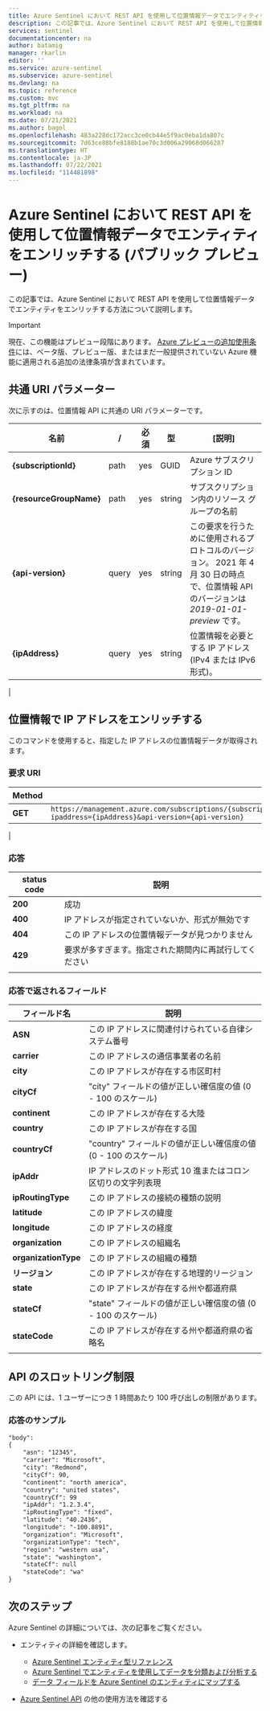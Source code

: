```yaml
---
title: Azure Sentinel において REST API を使用して位置情報データでエンティティをエンリッチする | Microsoft Docs
description: この記事では、Azure Sentinel において REST API を使用して位置情報データでエンティティをエンリッチする方法について説明します。
services: sentinel
documentationcenter: na
author: batamig
manager: rkarlin
editor: ''
ms.service: azure-sentinel
ms.subservice: azure-sentinel
ms.devlang: na
ms.topic: reference
ms.custom: mvc
ms.tgt_pltfrm: na
ms.workload: na
ms.date: 07/21/2021
ms.author: bagol
ms.openlocfilehash: 483a228dc172acc3ce0cb44e5f9ac0eba1da807c
ms.sourcegitcommit: 7d63ce88bfe8188b1ae70c3d006a29068d066287
ms.translationtype: HT
ms.contentlocale: ja-JP
ms.lasthandoff: 07/22/2021
ms.locfileid: "114481898"
---
```

# <a name="enrich-entities-in-azure-sentinel-with-geolocation-data-via-rest-api-public-preview"></a>Azure Sentinel において REST API を使用して位置情報データでエンティティをエンリッチする (パブリック プレビュー)

この記事では、Azure Sentinel において REST API を使用して位置情報データでエンティティをエンリッチする方法について説明します。

> [!IMPORTANT]
> 現在、この機能はプレビュー段階にあります。 [Azure プレビューの追加使用条件](https://azure.microsoft.com/support/legal/preview-supplemental-terms/)には、ベータ版、プレビュー版、またはまだ一般提供されていない Azure 機能に適用される追加の法律条項が含まれています。
>

## <a name="common-uri-parameters"></a>共通 URI パラメーター

次に示すのは、位置情報 API に共通の URI パラメーターです。




| 名前 | / | 必須 | 型 | [説明] |
|-|-|-|-|-|
| **{subscriptionId}** | path | yes | GUID | Azure サブスクリプション ID |
| **{resourceGroupName}** | path | yes | string | サブスクリプション内のリソース グループの名前 |
| **{api-version}** | query | yes | string | この要求を行うために使用されるプロトコルのバージョン。 2021 年 4 月 30 日の時点で、位置情報 API のバージョンは *2019-01-01-preview* です。|
| **{ipAddress}** | query | yes | string | 位置情報を必要とする IP アドレス (IPv4 または IPv6 形式)。   |
|

## <a name="enrich-ip-address-with-geolocation-information"></a>位置情報で IP アドレスをエンリッチする

このコマンドを使用すると、指定した IP アドレスの位置情報データが取得されます。

### <a name="request-uri"></a>要求 URI

| Method | 要求 URI |
|-|-|
| **GET** | `https://management.azure.com/subscriptions/{subscriptionId}/resourceGroups/{resourceGroupName}/providers/Microsoft.SecurityInsights/enrichment/ip/geodata/?ipaddress={ipAddress}&api-version={api-version}` |
|

### <a name="responses"></a>応答

|status code  |説明  |
|---------|---------|
|**200**     |   成功      |
|**400**     |      IP アドレスが指定されていないか、形式が無効です    |
|**404**     | この IP アドレスの位置情報データが見つかりません         |
|**429**     |      要求が多すぎます。指定された期間内に再試行してください    |
|     |         |

### <a name="fields-returned-in-the-response"></a>応答で返されるフィールド

|フィールド名  |説明  |
|---------|---------|
|**ASN**     |  この IP アドレスに関連付けられている自律システム番号       |
|**carrier**     |  この IP アドレスの通信事業者の名前       |
|**city**     |   この IP アドレスが存在する市区町村      |
|**cityCf**     | "city" フィールドの値が正しい確信度の値 (0 - 100 のスケール)        |
|**continent**     | この IP アドレスが存在する大陸        |
|**country**     |この IP アドレスが存在する国        |
|**countryCf**     |   "country" フィールドの値が正しい確信度の値 (0 - 100 のスケール)      |
|**ipAddr**     |   IP アドレスのドット形式 10 進またはコロン区切りの文字列表現      |
|**ipRoutingType**     |   この IP アドレスの接続の種類の説明      |
|**latitude**     |     この IP アドレスの緯度    |
|**longitude**     |  この IP アドレスの経度       |
|**organization**     |  この IP アドレスの組織名       |
|**organizationType**     | この IP アドレスの組織の種類        |
|**リージョン**     |    この IP アドレスが存在する地理的リージョン     |
|**state**     |  この IP アドレスが存在する州や都道府県       |
|**stateCf**     | "state" フィールドの値が正しい確信度の値 (0 - 100 のスケール)        |
|**stateCode**     |   この IP アドレスが存在する州や都道府県の省略名      |
|     |         |


## <a name="throttling-limits-for-the-api"></a>API のスロットリング制限

この API には、1 ユーザーにつき 1 時間あたり 100 呼び出しの制限があります。

### <a name="sample-response"></a>応答のサンプル

```rest
"body":
{
    "asn": "12345",
    "carrier": "Microsoft",
    "city": "Redmond",
    "cityCf": 90,
    "continent": "north america",
    "country": "united states",
    "countryCf": 99
    "ipAddr": "1.2.3.4",
    "ipRoutingType": "fixed",
    "latitude": "40.2436",
    "longitude": "-100.8891",
    "organization": "Microsoft",
    "organizationType": "tech",
    "region": "western usa",
    "state": "washington",
    "stateCf": null
    "stateCode": "wa"
}
```

## <a name="next-steps"></a>次のステップ

Azure Sentinel の詳細については、次の記事をご覧ください。

- エンティティの詳細を確認します。

    - [Azure Sentinel エンティティ型リファレンス](entities-reference.md)
    - [Azure Sentinel でエンティティを使用してデータを分類および分析する](entities-in-azure-sentinel.md)
    - [データ フィールドを Azure Sentinel のエンティティにマップする](map-data-fields-to-entities.md)

- [Azure Sentinel API](/rest/api/securityinsights/) の他の使用方法を確認する
